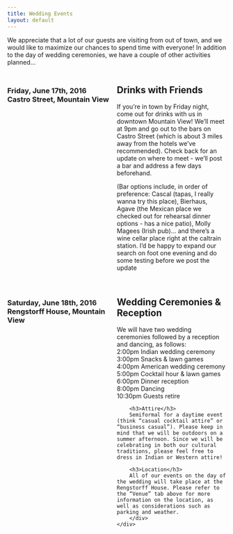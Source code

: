 ```yaml
---
title: Wedding Events
layout: default
---
```


<p>
We appreciate that a lot of our guests are visiting from out of town, and we would like to maximize our chances to spend time with everyone! In addition to the day of wedding ceremonies, we have a couple of other activities planned…
</p>

<span class="spacer" />

<div style="width: 100%; display: table;">
    <div style="display: table-row">
        <div style="width: 50%; display: table-cell;">
        	<h3>Friday, June 17th, 2016<br>
			Castro Street, Mountain View</h3>
        </div>
        <div style="display: table-cell;">
	        <h2>Drinks with Friends</h2>

If you’re in town by Friday night, come out for drinks with us in downtown Mountain View! We’ll meet at 9pm and go out to the bars on Castro Street (which is about 3 miles away from the hotels we’ve recommended). 
Check back for an update on where to meet - we’ll post a bar and address a few days beforehand.

(Bar options include, in order of preference: Cascal (tapas, I really wanna try this place), Bierhaus, Agave (the Mexican place we checked out for rehearsal dinner options - has a nice patio), Molly Magees (Irish pub)... and there’s a wine cellar place right at the caltrain station. I’d be happy to expand our search on foot one evening and do some testing before we post the update
        </div>
    </div>
</div>

<span class="spacer" />

<div style="width: 100%; display: table;">
    <div style="display: table-row">
        <div style="width: 50%; display: table-cell;">
        	<h3>Saturday, June 18th, 2016 <br>
    		Rengstorff House, Mountain View</h3>
        </div>
        <div style="display: table-cell;">
	        <h2>Wedding Ceremonies &amp; Reception</h2>

We will have two wedding ceremonies followed by a reception and dancing, as follows:<br>
        2:00pm     Indian wedding ceremony <br>
		3:00pm    Snacks &amp; lawn games <br>
        4:00pm     American wedding ceremony<br>
        5:00pm     Cocktail hour &amp; lawn games<br>
        6:00pm     Dinner reception<br>
        8:00pm     Dancing<br>
        10:30pm    Guests retire<br>

        <h3>Attire</h3>
        Semiformal for a daytime event (think “casual cocktail attire” or “business casual”). Please keep in mind that we will be outdoors on a summer afternoon. Since we will be celebrating in both our cultural traditions, please feel free to dress in Indian or Western attire!

        <h3>Location</h3>
        All of our events on the day of the wedding will take place at the Rengstorff House. Please refer to the “Venue” tab above for more information on the location, as well as considerations such as parking and weather.
        </div>
    </div>
</div>
